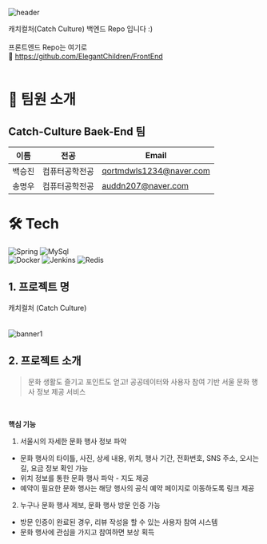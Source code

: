 ![header](https://capsule-render.vercel.app/api?type=waving&color=018C0D&height=300&section=header&text=Catch%20Culture&fontSize=90&fontColor=fff)

캐치컬처(Catch Culture) 
백엔드 Repo 입니다 :)
<br/> <br/>
프론트엔드 Repo는 여기로 <br/>
📌 https://github.com/ElegantChildren/FrontEnd
<br/><br/>
# 👋 팀원 소개

## Catch-Culture Baek-End 팀

| 이름                                         | 전공           | Email                |
| -------------------------------------------- | --------------  | -------------------- |
| 백승진 | 컴퓨터공학전공      | qortmdwls1234@naver.com |
| 송명우 | 컴퓨터공학전공      | auddn207@naver.com |


# 🛠️ Tech

![Spring](https://img.shields.io/badge/spring-6DB33F?style=for-the-badge&logo=Spring&logoColor=white)
![MySql](https://img.shields.io/badge/mysql-4479A1?style=for-the-badge&logo=mysql&logoColor=white) <br/>
![Docker](https://img.shields.io/badge/Docker-2496ED?style=for-the-badge&logo=Docker&logoColor=white)
![Jenkins](https://img.shields.io/badge/Jenkins-D24939?style=for-the-badge&logo=Jenkins&logoColor=white)
![Redis](https://img.shields.io/badge/redis-DC382D?style=for-the-badge&logo=redis&logoColor=white)

## 1. 프로젝트 명

캐치컬처 (Catch Culture)
<br/><br/><br/>
![banner1](https://github.com/ElegantChildren/FrontEnd/assets/98758209/24ae0424-fcfc-4daa-8522-49ef52896736)


## 2. 프로젝트 소개
> 문화 생활도 즐기고 포인트도 얻고!
공공데이터와 사용자 참여 기반 서울 문화 행사 정보 제공 서비스

<br/>

**핵심 기능**
1. 서울시의 자세한 문화 행사 정보 파악
* 문화 행사의 타이틀, 사진, 상세 내용, 위치, 행사 기간, 전화번호, SNS 주소, 오시는 길, 요금 정보 확인 가능 
* 위치 정보를 통한 문화 행사 파악 - 지도 제공
* 예약이 필요한 문화 행사는 해당 행사의 공식 예약 페이지로 이동하도록 링크 제공

2.  누구나 문화 행사 제보, 문화 행사 방문 인증 가능
* 방문 인증이 완료된 경우, 리뷰 작성을 할 수 있는 사용자 참여 시스템
* 문화 행사에 관심을 가지고 참여하면 보상 획득
